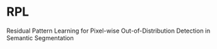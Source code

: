 # RPL
Residual Pattern Learning for Pixel-wise Out-of-Distribution Detection in Semantic Segmentation
